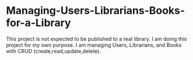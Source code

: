 # Managing-Users-Librarians-Books-for-a-Library
This project is not expected to be published to a real library. I am doing this project for my own purpose.
I am managing Users, Librarians, and Books with CRUD (create,read,update,delete).
